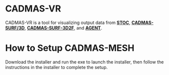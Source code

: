# CADMAS-VR
CADMAS-VR is a tool for visualizing output data from [**STOC**](https://www.pari.go.jp/unit/tsunamitakashio/open-software/t-stoc/download/index.html), [**CADMAS-SURF/3D**](https://github.com/CADMAS-SURF/Multiscale-and-Multiphysics-Integrated-Simulator-for-Tsunami/tree/main/Simulators/CADMAS-SURF-3D), [**CADMAS-SURF-3D2F**](https://github.com/CADMAS-SURF/Multiscale-and-Multiphysics-Integrated-Simulator-for-Tsunami/tree/main/Simulators/CADMAS-SURF-3D2F), and [**AGENT**](https://github.com/CADMAS-SURF/Multiscale-and-Multiphysics-Integrated-Simulator-for-Tsunami/tree/main/Simulators/AGENT).
# How to Setup CADMAS-MESH
Download the installer and run the exe to launch the installer, then follow the instructions in the installer to complete the setup.
